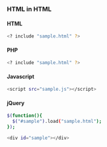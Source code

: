 ### HTML in HTML

#### HTML
``` bash
<? include "sample.html" ?>
```


#### PHP
``` bash
<? include "sample.html" ?>
```

#### Javascript
``` bash
<script src="sample.js"></script>
```

#### jQuery
``` bash
$(function(){
  $("#sample").load("sample.html");
});

<div id="sample"></div>
```
